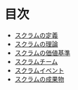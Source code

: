 目次
=====

* [スクラムの定義](./definition/index.md)
* [スクラムの理論](./theory/index.md)
* [スクラムの価値基準](./values/index.md)
* [スクラムチーム](./team/index.md)
* [スクラムイベント](./event/index.md)
* [スクラムの成果物](./artifacts/index.md)